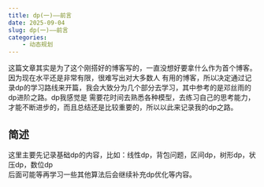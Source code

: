 ```yaml
---
title: dp(一)——前言
date: 2025-09-04
slug: dp(一)——前言
categories:
    - 动态规划
---
```


这篇文章其实是为了这个刚搭好的博客写的，一直没想好要拿什么作为首个博客。因为现在水平还是非常有限，很难写出对大多数人
有用的博客，所以决定通过记录dp的学习路线来开篇，我会大致分为几个部分去学习，其中参考的是邓丝雨的dp进阶之路。dp我感觉是
需要花时间去熟悉各种模型，去练习自己的思考能力，才能不断进步的，而且总结还是比较重要的，所以以此来记录我的dp之路。

## 简述
这里主要先记录基础dp的内容，比如：线性dp，背包问题，区间dp，树形dp，状压dp，数位dp    
后面可能等再学习一些其他算法后会继续补充dp优化等内容。